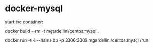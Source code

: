 docker-mysql
==============

start the container:

  docker build --rm -t mgardellini/centos:mysql .

  
  docker run -t -i --name db -p 3306:3306 mgardellini/centos:mysql /run
